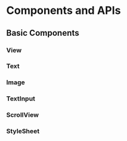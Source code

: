 # Components and APIs

## Basic Components

### View

### Text

### Image

### TextInput

### ScrollView

### StyleSheet

